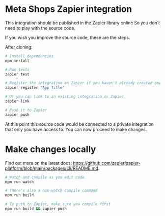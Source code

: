 # Meta Shops Zapier integration

This integration should be published in the Zapier library online
So you don't need to play with the source code.

If you wish you improve the source code, these are the steps.

After cloning:

```bash
# Install dependencies
npm install

# Run tests
zapier test

# Register the integration on Zapier if you haven't already created one
zapier register "App Title"

# Or you can link to an existing integration on Zapier
zapier link

# Push it to Zapier
zapier push
```

At this point this source code would be connected to a private integration that only you have access to. You can now proceed to make changes.

# Make changes locally

Find out more on the latest docs: https://github.com/zapier/zapier-platform/blob/main/packages/cli/README.md.

```bash
# Watch and compile as you edit code
npm run watch

# There's also a non-watch compile command
npm run build

# To push to Zapier, make sure you compile first
npm run build && zapier push
```
